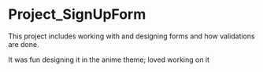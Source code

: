 # Project_SignUpForm
This project includes working with and designing forms and how validations are done. 

It was fun designing it in the anime theme; loved working on it 
